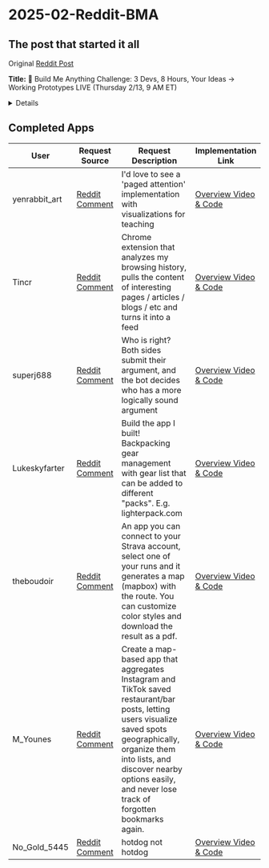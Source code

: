 # 2025-02-Reddit-BMA

## The post that started it all

Original [Reddit Post](https://www.reddit.com/r/cursor/comments/1io14r6/build_me_anything_challenge_3_devs_8_hours_your/)

**Title:** 🚀 Build Me Anything Challenge: 3 Devs, 8 Hours, Your Ideas → Working Prototypes LIVE (Thursday 2/13, 9 AM ET)


<details>
  
Tomorrow team [SpecsStory](https://specstory.com/) wants to have some fun and we're teaming up to build as many working prototypes as possible in 8 hrs **for the first-ever "Build Me Anything" challenge!** 

*Think "Draw Me Anything" meets speed-composing* ✨ *meets chaos.*

**When:**

* **Kicks off**: Thursday, February 13th at 9 AM ET
* **Wraps up:** 5 PM ET

**We need your help!:**

* Drop your app idea in 1 - 2 sentences
* We'll spend exactly 1 hour on each (*constraints* breed both creativity and fairness)

**What you can expect:**

* A complete [SpecStory share](https://docs.specstory.com/quickstart#share-your-history) including a quick 1-2 minute video demo of where we got, a GitHub repo with all the code and every prompt we used (to see how we think).
   * *We'll be updating comments on this post with links to all completed builds throughout the day*

**The Math:**

* 3 folks × 60-minute builds × 8 hours = 🤯 *Very Optimistically* we'll tackle up to 24 projects! 

**The Rules:**

* Keep requests fun (remember, 60 mins!)
* Safe for work pretty please (keep it clean!)
* Limit 1 request per Redditor
* We'll reply and comment to confirm if your request makes the cut

**Drop your requests below! We'll start assigning them to the team and get building at 9 AM ET sharp! ⏰**
</details>


## Completed Apps

| User | Request Source | Request Description | Implementation Link |
|------|----------------|-------------------|-------------------|
| yenrabbit_art | [Reddit Comment](https://www.reddit.com/r/cursor/comments/1io14r6/comment/mcfrcog/) | I'd love to see a 'paged attention' implementation with visualizations for teaching | [Overview Video & Code](https://share.specstory.com/stories/b4949812-fb12-44b2-ae15-4b0ac8e71040) |
| Tincr | [Reddit Comment](https://www.reddit.com/r/cursor/comments/1io14r6/comment/mchiofi/) | Chrome extension that analyzes my browsing history, pulls the content of interesting pages / articles / blogs / etc and turns it into a feed | [Overview Video & Code](https://share.specstory.com/stories/e9cc3402-af44-4a6e-9d93-6a453c88ded3) |
| superj688 | [Reddit Comment](https://www.reddit.com/r/cursor/comments/1io14r6/comment/mcfsrye/) | Who is right? Both sides submit their argument, and the bot decides who has a more logically sound argument | [Overview Video & Code](https://share.specstory.com/stories/0312fee8-d018-41be-b2b9-f941c72daaf6) |
| Lukeskyfarter | [Reddit Comment](https://www.reddit.com/r/cursor/comments/1io14r6/comment/mcfjeh3/) | Build the app I built! Backpacking gear management with gear list that can be added to different "packs". E.g. lighterpack.com | [Overview Video & Code](https://share.specstory.com/stories/8f3d2b96-ad6e-4995-8e72-249989ce7909) |
| theboudoir | [Reddit Comment](https://www.reddit.com/r/cursor/comments/1io14r6/build_me_anything_challenge_3_devs_8_hours_your/mcfofgm/) | An app you can connect to your Strava account, select one of your runs and it generates a map (mapbox) with the route. You can customize color styles and download the result as a pdf. | [Overview Video & Code](https://share.specstory.com/stories/79a92c9d-70f8-4165-8977-8349312718e6) |
| M_Younes | [Reddit Comment](https://www.reddit.com/r/cursor/comments/1io14r6/build_me_anything_challenge_3_devs_8_hours_your/mcfo1tk/) | Create a map-based app that aggregates Instagram and TikTok saved restaurant/bar posts, letting users visualize saved spots geographically, organize them into lists, and discover nearby options easily, and never lose track of forgotten bookmarks again. | [Overview Video & Code](https://share.specstory.com/stories/79a92c9d-70f8-4165-8977-8349312718e6) |
| No_Gold_5445 | [Reddit Comment](https://www.reddit.com/r/cursor/comments/1io14r6/comment/mcfzj1y/) | hotdog not hotdog | [Overview Video & Code](https://share.specstory.com/stories/c44b310d-49b2-4f06-93a4-299eb422fe23) | 
